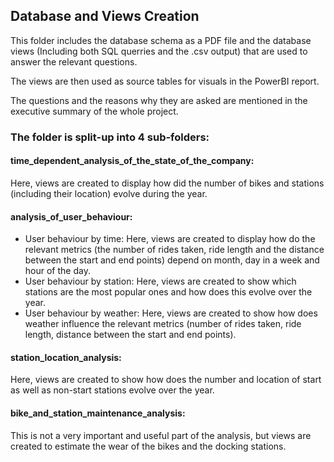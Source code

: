 ## Database and Views Creation

This folder includes the database schema as a PDF file and the database views (Including both SQL querries and the .csv output) that are used to answer the relevant questions.

The views are then used as source tables for visuals in the PowerBI report. 

The questions and the reasons why they are asked are mentioned in the executive summary of the whole project. 

### The folder is split-up into 4 sub-folders: 

#### time_dependent_analysis_of_the_state_of_the_company:

Here, views are created to display how did the number of bikes and stations (including their location) evolve during the year.  

#### analysis_of_user_behaviour:

* User behaviour by time:
        Here, views are created to display how do the relevant metrics (the number of rides taken, ride length and the distance between the start and end points) depend on month, day in a week and hour of the day.
* User behaviour by station:
        Here, views are created to show which stations are the most popular ones and how does this evolve over the year. 
* User behaviour by weather:
        Here, views are created to show how does weather influence the relevant metrics (number of rides taken, ride length, distance between the start and end points).

#### station_location_analysis:

Here, views are created to show how does the number and location of start as well as non-start stations evolve over the year. 

#### bike_and_station_maintenance_analysis:

This is not a very important and useful part of the analysis, but views are created to estimate the wear of the bikes and the docking stations.  